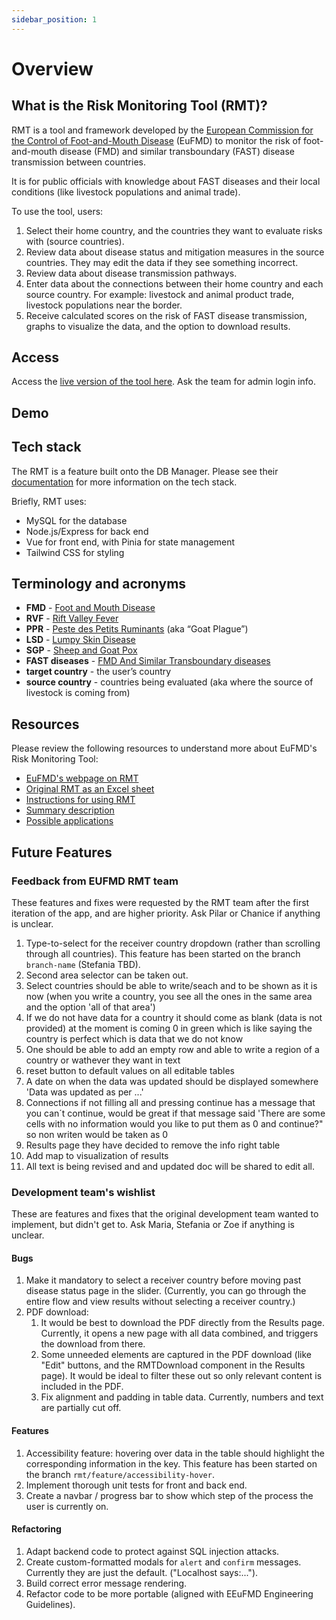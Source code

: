 ```yaml
---
sidebar_position: 1
---
```


# Overview

## What is the Risk Monitoring Tool (RMT)?

RMT is a tool and framework developed by the [European Commission for the Control of Foot-and-Mouth Disease](https://www.fao.org/eufmd/en/) (EuFMD) to monitor the risk of foot-and-mouth disease (FMD) and similar transboundary (FAST) disease transmission between countries.

It is for public officials with knowledge about FAST diseases and their local conditions (like livestock populations and animal trade).

To use the tool, users:

1. Select their home country, and the countries they want to evaluate risks with (source countries).
2. Review data about disease status and mitigation measures in the source countries. They may edit the data if they see something incorrect.
3. Review data about disease transmission pathways.
4. Enter data about the connections between their home country and each source country. For example: livestock and animal product trade, livestock populations near the border.
5. Receive calculated scores on the risk of FAST disease transmission, graphs to visualize the data, and the option to download results.

## Access

Access the [live version of the tool here](https://eufmd-db-manager.onrender.com/#/). Ask the team for admin login info.

## Demo

## Tech stack

The RMT is a feature built onto the DB Manager. Please see their [documentation](/docs/db-manager/architecture) for more information on the tech stack.

Briefly, RMT uses:

- MySQL for the database
- Node.js/Express for back end
- Vue for front end, with Pinia for state management
- Tailwind CSS for styling

## Terminology and acronyms

- **FMD** - [Foot and Mouth Disease](https://woah.org/en/disease/foot-and-mouth-disease/)
- **RVF** - [Rift Valley Fever](https://www.cdc.gov/vhf/rvf/index.html)
- **PPR** - [Peste des Petits Ruminants](https://www.woah.org/en/disease/peste-des-petits-ruminants/) (aka “Goat Plague”)
- **LSD** - [Lumpy Skin Disease](https://www.woah.org/en/disease/lumpy-skin-disease/)
- **SGP** - [Sheep and Goat Pox](https://rr-asia.woah.org/en/projects/sheep-pox-and-goat-pox/)
- **FAST diseases** - [FMD And Similar Transboundary diseases](https://www.fao.org/eufmd/global-situation/about-fast-diseases/en/)
- **target country** - the user’s country
- **source country** - countries being evaluated (aka where the source of livestock is coming from)

## Resources

Please review the following resources to understand more about EuFMD's Risk Monitoring Tool:

- [EuFMD's webpage on RMT](https://www.fao.org/eufmd/tools/rmt-fast/en/)
- [Original RMT as an Excel sheet](https://docs.google.com/spreadsheets/d/1In-cu4ROEqjDh8nex12W2gFZx-6pJ0U_/edit?usp=drive_link&ouid=106400728932431541442&rtpof=true&sd=true)
- [Instructions for using RMT](https://drive.google.com/file/d/1ZDEqD-x_SH-2DYOJ830dsCZfwlFpDxmZ/view?usp=drive_link)
- [Summary description](https://drive.google.com/file/d/1WgH70XSs3QNReq6NMMzq2wQrGel7buKO/view?usp=drive_link)
- [Possible applications](https://drive.google.com/file/d/1gklD0nJsFrvoCX-aFir7xgmpeygMcgNd/view?usp=drive_link)

## Future Features

### Feedback from EUFMD RMT team

These features and fixes were requested by the RMT team after the first iteration of the app, and are higher priority. Ask Pilar or Chanice if anything is unclear.

1. Type-to-select for the receiver country dropdown (rather than scrolling through all countries). This feature has been started on the branch `branch-name` (Stefania TBD).
2. Second area selector can be taken out.
3. Select countries should be able to write/seach and to be shown as it is now (when you write a country, you see all the ones in the same area and the option 'all of that area')
4. If we do not have data for a country it should come as blank (data is not provided) at the moment is coming 0 in green which is like saying the country is perfect which is data that we do not know
5. One should be able to add an empty row and able to write a region of a country or wathever they want in text
6. reset button to default values on all editable tables
7. A date on when the data was updated should be displayed somewhere 'Data was updated as per ...'
8. Connections if not filling all and pressing continue has a message that you can´t continue, would be great if that message said 'There are some cells with no information would you like to put them as 0 and continue?" so non writen would be taken as 0
9. Results page they have decided to remove the info right table
10. Add map to visualization of results
11. All text is being revised and and updated doc will be shared to edit all.

### Development team's wishlist

These are features and fixes that the original development team wanted to implement, but didn't get to. Ask Maria, Stefania or Zoe if anything is unclear.

#### Bugs

1. Make it mandatory to select a receiver country before moving past disease status page in the slider. (Currently, you can go through the entire flow and view results without selecting a receiver country.)
2. PDF download:
   1. It would be best to download the PDF directly from the Results page. Currently, it opens a new page with all data combined, and triggers the download from there.
   2. Some unneeded elements are captured in the PDF download (like "Edit" buttons, and the RMTDownload component in the Results page). It would be ideal to filter these out so only relevant content is included in the PDF.
   3. Fix alignment and padding in table data. Currently, numbers and text are partially cut off.

#### Features

1. Accessibility feature: hovering over data in the table should highlight the corresponding information in the key. This feature has been started on the branch `rmt/feature/accessibility-hover`.
2. Implement thorough unit tests for front and back end.
3. Create a navbar / progress bar to show which step of the process the user is currently on.

#### Refactoring

1. Adapt backend code to protect against SQL injection attacks.
2. Create custom-formatted modals for `alert` and `confirm` messages. Currently they are just the default. ("Localhost says:...").
3. Build correct error message rendering.
4. Refactor code to be more portable (aligned with EEuFMD Engineering Guidelines).
